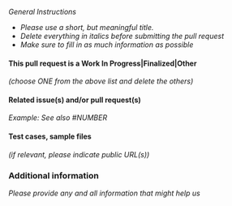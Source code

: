 *General Instructions*

- *Please use a short, but meaningful title.*
- *Delete everything in italics before submitting the pull request*
- *Make sure to fill in as much information as possible*

#### This pull request is a Work In Progress|Finalized|Other
*(choose ONE from the above list and delete the others)*

#### Related issue(s) and/or pull request(s)
*Example: See also #NUMBER*

#### Test cases, sample files

*(if relevant, please indicate public URL(s))*


### Additional information
*Please provide any and all information that might help us*
